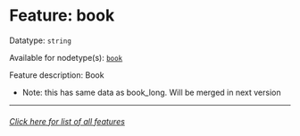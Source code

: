# Feature: book

Datatype: `string`

Available for nodetype(s): [`book`](booknodefeatures.md)

Feature description: Book

* Note: this has same data as book_long. Will be merged in next version

---
###### [Click here for list of all features](home.md#readme)
